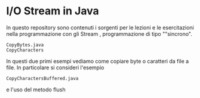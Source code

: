# I/O Stream in Java

In questo repository sono contenuti i sorgenti per le lezioni e le esercitazioni nella programmazione con gli Stream
, programmazione di tipo ""sincrono".
```
CopyBytes.java
CopyCharacters
```
In questi due primi esempi vediamo come copiare byte o caratteri da file a file.
In particolare si consideri l'esempio
```
CopyCharactersBuffered.java
```
e l'uso del metodo flush
